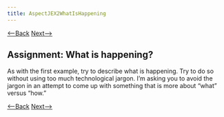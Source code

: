 ```yaml
---
title: AspectJEX2WhatIsHappening
---
```

[<--Back](AspectJEX2Possibilities) [Next-->](AspectJEX2SoWhatIsHappening)

## Assignment: What is happening?
As with the first example, try to describe what is happening. Try to do so without using too much technological jargon. I’m asking you to avoid the jargon in an attempt to come up with something that is more about “what” versus “how.”

[<--Back](AspectJEX2Possibilities) [Next-->](AspectJEX2SoWhatIsHappening)
